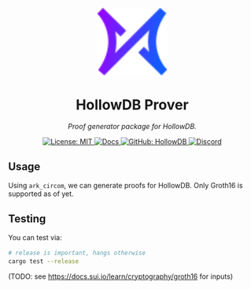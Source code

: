 <p align="center">
  <img src="https://raw.githubusercontent.com/firstbatchxyz/hollowdb/master/logo.svg" alt="logo" width="142">
</p>

<p align="center">
  <h1 align="center">
    HollowDB Prover
  </h1>
  <p align="center">
    <i>Proof generator package for HollowDB.</i>
  </p>
</p>

<p align="center">
    <a href="https://opensource.org/licenses/MIT" target="_blank">
        <img alt="License: MIT" src="https://img.shields.io/badge/license-MIT-yellow.svg">
    </a>
    <a href="https://docs.hollowdb.xyz/zero-knowledge-proofs/hollowdb-prover" target="_blank">
        <img alt="Docs" src="https://img.shields.io/badge/docs-hollowdb-3884FF.svg?logo=gitbook">
    </a>
    <a href="https://github.com/firstbatchxyz/hollowdb" target="_blank">
        <img alt="GitHub: HollowDB" src="https://img.shields.io/badge/github-hollowdb-5C3EFE?logo=github">
    </a>
    <a href="https://discord.gg/2wuU9ym6fq" target="_blank">
        <img alt="Discord" src="https://dcbadge.vercel.app/api/server/2wuU9ym6fq?style=flat">
    </a>
</p>

## Usage

Using `ark_circom`, we can generate proofs for HollowDB. Only Groth16 is supported as of yet.

## Testing

You can test via:

```sh
# release is important, hangs otherwise
cargo test --release
```

(TODO: see https://docs.sui.io/learn/cryptography/groth16 for inputs)
